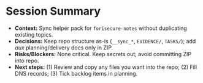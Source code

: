 # Session Summary

- **Context:** Sync helper pack for `forisecure-notes` without duplicating existing topics.
- **Decisions:** Keep repo structure as-is (`__sync_*`, `EVIDENCE/`, `TASKS/`); add *aux* planning/delivery docs only in ZIP.
- **Risks/Blockers:** None critical. Keep secrets out; avoid committing ZIP into repo.
- **Next steps:** (1) Review and copy any files you want into the repo; (2) Fill DNS records; (3) Tick backlog items in planning.
